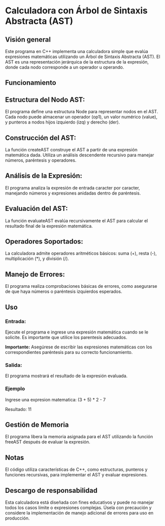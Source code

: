 # Calculadora con Árbol de Sintaxis Abstracta (AST)

## Visión general
Este programa en C++ implementa una calculadora simple que evalúa expresiones matemáticas utilizando un Árbol de Sintaxis Abstracta (AST). El AST es una representación jerárquica de la estructura de la expresión, donde cada nodo corresponde a un operador u operando.

## Funcionamiento

## Estructura del Nodo AST:
El programa define una estructura Node para representar nodos en el AST. Cada nodo puede almacenar un operador (op1), un valor numérico (value), y punteros a nodos hijos izquierdo (izq) y derecho (der).

## Construcción del AST:
La función createAST construye el AST a partir de una expresión matemática dada. Utiliza un análisis descendente recursivo para manejar números, paréntesis y operadores.

## Análisis de la Expresión:
El programa analiza la expresión de entrada caracter por caracter, manejando números y expresiones anidadas dentro de paréntesis.

## Evaluación del AST:
La función evaluateAST evalúa recursivamente el AST para calcular el resultado final de la expresión matemática.

## Operadores Soportados:
La calculadora admite operadores aritméticos básicos: suma (+), resta (-), multiplicación (*), y división (/).

## Manejo de Errores:
El programa realiza comprobaciones básicas de errores, como asegurarse de que haya números o paréntesis izquierdos esperados.

## Uso

### Entrada:
Ejecute el programa e ingrese una expresión matemática cuando se le solicite. Es importante que utilice los parentesis adecuados.

**Importante:** Asegúrese de escribir las expresiones matemáticas con los correspondientes paréntesis para su correcto funcionamiento.

### Salida:
El programa mostrará el resultado de la expresión evaluada.

### Ejemplo
Ingrese una expresion matematica: (3 + 5) * 2 - 7

Resultado: 11

## Gestión de Memoria
El programa libera la memoria asignada para el AST utilizando la función freeAST después de evaluar la expresión.

## Notas
El código utiliza características de C++, como estructuras, punteros y funciones recursivas, para implementar el AST y evaluar expresiones.

## Descargo de responsabilidad
Esta calculadora está diseñada con fines educativos y puede no manejar todos los casos límite o expresiones complejas. Úsela con precaución y considere la implementación de manejo adicional de errores para uso en producción.
